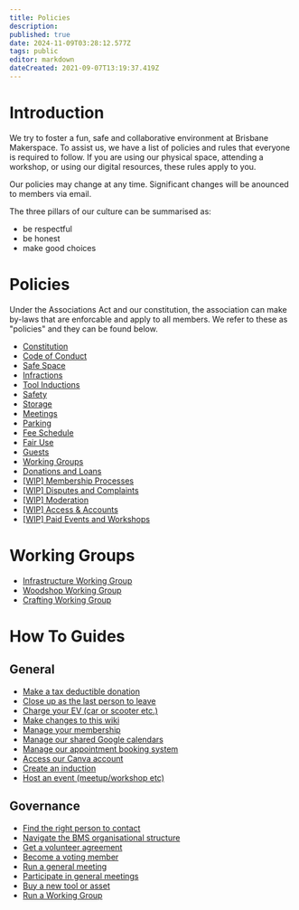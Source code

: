 ```yaml
---
title: Policies
description: 
published: true
date: 2024-11-09T03:28:12.577Z
tags: public
editor: markdown
dateCreated: 2021-09-07T13:19:37.419Z
---
```


# Introduction
We try to foster a fun, safe and collaborative environment at Brisbane Makerspace. To assist us, we have a list of policies and rules that everyone is required to follow. If you are using our physical space, attending a workshop, or using our digital resources, these rules apply to you.

Our policies may change at any time. Significant changes will be anounced to members via email.

The three pillars of our culture can be summarised as:
* be respectful
* be honest
* make good choices

# Policies
Under the Associations Act and our constitution, the association can make by-laws that are enforcable and apply to all members. We refer to these as "policies" and they can be found below.
- [Constitution](/constitution)
- [Code of Conduct](/bylaws/coc)
- [Safe Space](/bylaws/safespace)
- [Infractions](/bylaws/infractions)
- [Tool Inductions](/bylaws/inductions)
- [Safety](/bylaws/safety)
- [Storage](/bylaws/storage)
- [Meetings](/bylaws/meetings)
- [Parking](/bylaws/parking)
- [Fee Schedule](/bylaws/fees)
- [Fair Use](/bylaws/fair-use)
- [Guests](/bylaws/guests)
- [Working Groups](/bylaws/working-groups)
- [Donations and Loans](/bylaws/donations)
- [[WIP] Membership Processes](/bylaws/membership-processes)
- [[WIP] Disputes and Complaints](/bylaws/disputes)
- [[WIP] Moderation](/bylaws/moderation)
- [[WIP] Access & Accounts](/bylaws/access)
- [[WIP] Paid Events and Workshops](/bylaws/paid-events)

# Working Groups
- [Infrastructure Working Group](/bylaws/wg-infrastructure)
- [Woodshop Working Group](/bylaws/wg-woodshop)
- [Crafting Working Group](/bylaws/wg-crafting)


# How To Guides
## General
- [Make a tax deductible donation](/howto/dgr-donation)
- [Close up as the last person to leave](/howto/closeup)
- [Charge your EV (car or scooter etc.)](/howto/charge-an-ev)
- [Make changes to this wiki](/howto/make-wiki-changes)
- [Manage your membership](/howto/manage-membership)
- [Manage our shared Google calendars](/howto/manage-shared-google-calendars)
- [Manage our appointment booking system](/howto/manage-appointment-booking-system)
- [Access our Canva account](/howto/canva)
- [Create an induction](/howto/create-induction)
- [Host an event (meetup/workshop etc)](/howto/host-event)

## Governance
- [Find the right person to contact](/howto/find-someone)
- [Navigate the BMS organisational structure](/howto/org-structure)
- [Get a volunteer agreement](/howto/volunteer-agreement)
- [Become a voting member](/howto/become-voting-member)
- [Run a general meeting](/howto/run-general-meeting)
- [Participate in general meetings](/howto/general-meetings)
- [Buy a new tool or asset](/howto/buy-something)
- [Run a Working Group](/howto/run-working-groups)